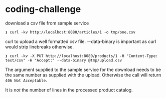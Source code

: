 # coding-challenge
download a csv file from sample service
```
❯ curl -kv http://localhost:8080/articles/1 -o tmp/one.csv
```


curl to upload a well formatted csv file. --data-binary is important as curl would strip linebreaks otherwise.
```
❯ curl -kv -X PUT http://localhost:8080/products/1 -H "Content-Type: text/csv" -H "Accept:" --data-binary @tmp/upload.csv
```

The argument supplied to the sample service for the download needs to be the same number as supplied with the upload.
Otherwise the call will return `406 Not Acceptable`.

It is _not_ the number of lines in the processed product catalog.
